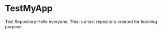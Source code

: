 # TestMyApp
Test Repository
Hello everyone,
This is a test repository created for learning purpose.

